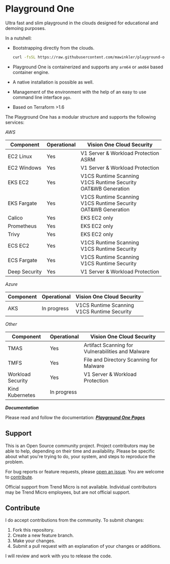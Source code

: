 # Playground One

Ultra fast and slim playground in the clouds designed for educational and demoing purposes.

In a nutshell:

- Bootstrapping directly from the clouds.

  ```sh
  curl -fsSL https://raw.githubusercontent.com/mawinkler/playground-one/main/bin/get_pgoc.sh | bash
  ```

- Playground One is containerized and supports any `arm64`  or `amd64` based container engine.
- A native installation is possible as well.
- Management of the environment with the help of an easy to use command line interface `pgo`.
- Based on Terraform >1.6

The Playground One has a modular structure and supports the following services:

*AWS*

Component         | Operational | Vision One Cloud Security
----------------- | ----------- | ----------------------------------------------------------------
EC2 Linux         | Yes         | V1 Server & Workload Protection<br>ASRM
EC2 Windows       | Yes         | V1 Server & Workload Protection
EKS EC2           | Yes         | V1CS Runtime Scanning<br>V1CS Runtime Security<br>OAT&WB Generation
EKS Fargate       | Yes         | V1CS Runtime Scanning<br>V1CS Runtime Security<br>OAT&WB Generation
Calico            | Yes         | EKS EC2 only
Prometheus        | Yes         | EKS EC2 only
Trivy             | Yes         | EKS EC2 only
ECS EC2           | Yes         | V1CS Runtime Scanning<br>V1CS Runtime Security
ECS Fargate       | Yes         | V1CS Runtime Scanning<br>V1CS Runtime Security
Deep Security     | Yes         | V1 Server & Workload Protection

*Azure*

Component         | Operational | Vision One Cloud Security
----------------- | ----------- | ----------------------------------------------------------------
AKS               | In progress | V1CS Runtime Scanning<br>V1CS Runtime Security

*Other*

Component         | Operational | Vision One Cloud Security
----------------- | ----------- | ----------------------------------------------------------------
TMAS              | Yes         | Artifact Scanning for Vulnerabilities and Malware
TMFS              | Yes         | File and Directory Scanning for Malware
Workload Security | Yes         | V1 Server & Workload Protection
Kind Kubernetes   | In progress |

***Documentation***

Please read and follow the documentation: ***[Playground One Pages](https://mawinkler.github.io/playground-one-pages/)***

## Support

This is an Open Source community project. Project contributors may be able to help, depending on their time and availability. Please be specific about what you're trying to do, your system, and steps to reproduce the problem.

For bug reports or feature requests, please [open an issue](../../issues). You are welcome to [contribute](#contribute).

Official support from Trend Micro is not available. Individual contributors may be Trend Micro employees, but are not official support.

## Contribute

I do accept contributions from the community. To submit changes:

1. Fork this repository.
1. Create a new feature branch.
1. Make your changes.
1. Submit a pull request with an explanation of your changes or additions.

I will review and work with you to release the code.
